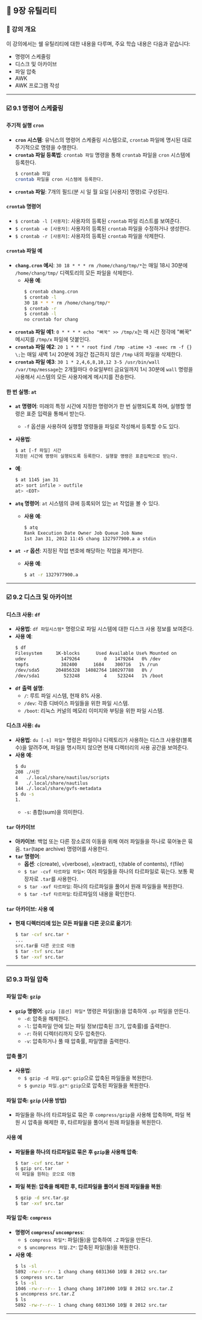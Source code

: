 ## 📖 9장 유틸리티

### 📌 강의 개요
이 강의에서는 쉘 유틸리티에 대한 내용을 다루며, 주요 학습 내용은 다음과 같습니다:
* 명령어 스케줄링 
* 디스크 및 아카이브 
* 파일 압축
* AWK
* AWK 프로그램 작성

---

### ☑️ 9.1 명령어 스케줄링

#### 주기적 실행 `cron`

* **`cron` 시스템**: 유닉스의 명령어 스케줄링 시스템으로, `crontab` 파일에 명시된 대로 주기적으로 명령을 수행한다.
* **`crontab` 파일 등록법**: `crontab 파일` 명령을 통해 `crontab` 파일을 `cron` 시스템에 등록한다.
    ```bash
    $ crontab 파일
    crontab 파일을 cron 시스템에 등록한다.
    ```
* **`crontab` 파일**: 7개의 필드(분 시 일 월 요일 [사용자] 명령)로 구성된다.

#### `crontab` 명령어

* `$ crontab -l [사용자]`: 사용자의 등록된 `crontab` 파일 리스트를 보여준다.
* `$ crontab -e [사용자]`: 사용자의 등록된 `crontab` 파일을 수정하거나 생성한다.
* `$ crontab -r [사용자]`: 사용자의 등록된 `crontab` 파일을 삭제한다.

#### `crontab` 파일 예

* **`chang.cron` 예시**: `30 18 * * * rm /home/chang/tmp/*`는 매일 18시 30분에 `/home/chang/tmp/` 디렉토리의 모든 파일을 삭제한다.
    * **사용 예**:
        ```bash
        $ crontab chang.cron
        $ crontab -l
        30 18 * * * rm /home/chang/tmp/*
        $ crontab -r
        $ crontab -l
        no crontab for chang
        ```
* **`crontab` 파일 예1**: `0 * * * * echo "뻐꾹" >> /tmp/x`는 매 시간 정각에 "뻐꾹" 메시지를 `/tmp/x` 파일에 덧붙인다.
* **`crontab` 파일 예2**: `20 1 * * * root find /tmp -atime +3 -exec rm -f {} \;`는 매일 새벽 1시 20분에 3일간 접근하지 않은 `/tmp` 내의 파일을 삭제한다.
* **`crontab` 파일 예3**: `30 1 * 2,4,6,8,10,12 3-5 /usr/bin/wall /var/tmp/message`는 2개월마다 수요일부터 금요일까지 1시 30분에 `wall` 명령을 사용해서 시스템의 모든 사용자에게 메시지를 전송한다.

#### 한 번 실행: `at`

* **`at` 명령어**: 미래의 특정 시간에 지정한 명령어가 한 번 실행되도록 하며, 실행할 명령은 표준 입력을 통해서 받는다.
    * `-f` 옵션을 사용하여 실행할 명령들을 파일로 작성해서 등록할 수도 있다.
* **사용법**:
    ```bash
    $ at [-f 파일] 시간
    지정된 시간에 명령이 실행되도록 등록한다. 실행할 명령은 표준입력으로 받는다.
    ```
* **예**:
    ```bash
    $ at 1145 jan 31
    at> sort infile > outfile
    at> <EOT>
    ```

* **`atq` 명령어**: `at` 시스템의 큐에 등록되어 있는 `at` 작업을 볼 수 있다.
    * **사용 예**:
        ```bash
        $ atq
        Rank Execution Date Owner Job Queue Job Name
        1st Jan 31, 2012 11:45 chang 1327977900.a a stdin
        ```
* **`at -r` 옵션**: 지정된 작업 번호에 해당하는 작업을 제거한다.
    * **사용 예**:
        ```bash
        $ at -r 1327977900.a
        ```

---

### ☑️ 9.2 디스크 및 아카이브

#### 디스크 사용: `df`

* **사용법**: `df 파일시스템*` 명령으로 파일 시스템에 대한 디스크 사용 정보를 보여준다.
* **사용 예**:
    ```bash
    $ df
    Filesystem     1K-blocks      Used Available Use% Mounted on
    udev             1479264         0   1479264   0% /dev
    tmpfs            302400      1684    300716   1% /run
    /dev/sda5      204856328  14082764 180297788   8% /
    /dev/sda1         523248         4    523244   1% /boot
    ```
* **`df` 출력 설명**:
    * `/`: 루트 파일 시스템, 현재 8% 사용.
    * `/dev`: 각종 디바이스 파일들을 위한 파일 시스템.
    * `/boot`: 리눅스 커널의 메모리 이미지와 부팅을 위한 파일 시스템.

#### 디스크 사용: `du`

* **사용법**: `du [-s] 파일*` 명령은 파일이나 디렉토리가 사용하는 디스크 사용량(블록 수)을 알려주며, 파일을 명시하지 않으면 현재 디렉터리의 사용 공간을 보여준다.
* **사용 예**:
    ```bash
    $ du
    208 ./사진
    4   ./.local/share/nautilus/scripts
    8   ./.local/share/nautilus
    144 ./.local/share/gvfs-metadata
    $ du -s
    1.
    ```
    * `-s`: 총합(sum)을 의미한다.

#### `tar` 아카이브

* **아카이브**: 백업 또는 다른 장소로의 이동을 위해 여러 파일들을 하나로 묶어놓은 묶음. `tar`(tape archive) 명령어를 사용한다.
* **`tar` 명령어**:
    * **옵션**: `c`(create), `v`(verbose), `x`(extract), `t`(table of contents), `f`(file)
    * `$ tar -cvf 타르파일 파일+`: 여러 파일들을 하나의 타르파일로 묶는다. 보통 확장자로 `.tar`를 사용한다.
    * `$ tar -xvf 타르파일`: 하나의 타르파일을 풀어서 원래 파일들을 복원한다.
    * `$ tar -tvf 타르파일`: 타르파일의 내용을 확인한다.

#### `tar` 아카이브: 사용 예

* **현재 디렉터리에 있는 모든 파일을 다른 곳으로 옮기기**:
    ```bash
    $ tar -cvf src.tar *
    ...
    src.tar를 다른 곳으로 이동
    $ tar -tvf src.tar
    $ tar -xvf src.tar
    ```

---

### ☑️ 9.3 파일 압축

#### 파일 압축: `gzip`

* **`gzip` 명령어**: `gzip [옵션] 파일*` 명령은 파일(들)을 압축하여 `.gz` 파일을 만든다.
    * `-d`: 압축을 해제한다.
    * `-l`: 압축파일 안에 있는 파일 정보(압축된 크기, 압축률)를 출력한다.
    * `-r`: 하위 디렉터리까지 모두 압축한다.
    * `-v`: 압축하거나 풀 때 압축률, 파일명을 출력한다.

#### 압축 풀기

* **사용법**:
    * `$ gzip -d 파일.gz*`: `gzip`으로 압축된 파일들을 복원한다.
    * `$ gunzip 파일.gz*`: `gzip`으로 압축된 파일들을 복원한다.

#### 파일 압축: `gzip` (사용 방법)

* 파일들을 하나의 타르파일로 묶은 후 `compress/gzip`을 사용해 압축하며, 파일 복원 시 압축을 해제한 후, 타르파일을 풀어서 원래 파일들을 복원한다.

#### 사용 예

* **파일들을 하나의 타르파일로 묶은 후 `gzip`을 사용해 압축**:
    ```bash
    $ tar -cvf src.tar *
    $ gzip src.tar
    이 파일을 원하는 곳으로 이동
    ```
* **파일 복원: 압축을 해제한 후, 타르파일을 풀어서 원래 파일들을 복원**:
    ```bash
    $ gzip -d src.tar.gz
    $ tar -xvf src.tar
    ```

#### 파일 압축: `compress`

* **명령어 `compress`/ `uncompress`**:
    * `$ compress 파일*`: 파일(들)을 압축하여 `.Z` 파일을 만든다.
    * `$ uncompress 파일.Z*`: 압축된 파일(들)을 복원한다.
* **사용 예**:
    ```bash
    $ ls -sl
    5892 -rw-r--r-- 1 chang chang 6031360 10월 8 2012 src.tar
    $ compress src.tar
    $ ls -sl
    1046 -rw-r--r-- 1 chang chang 1071000 10월 8 2012 src.tar.Z
    $ uncompress src.tar.Z
    $ ls
    5892 -rw-r--r-- 1 chang chang 6031360 10월 8 2012 src.tar
    ```

---
